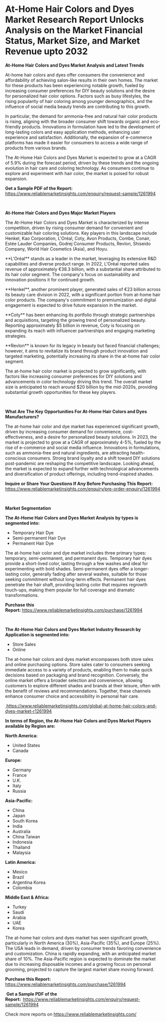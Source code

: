 <p><h1>At-Home Hair Colors and Dyes Market Research Report Unlocks Analysis on the Market Financial Status, Market Size, and Market Revenue upto 2032</h1></p><p><strong>At-Home Hair Colors and Dyes Market Analysis and Latest Trends</strong></p>
<p><p>At-home hair colors and dyes offer consumers the convenience and affordability of achieving salon-like results in their own homes. The market for these products has been experiencing notable growth, fueled by increasing consumer preferences for DIY beauty solutions and the desire for personalized hair color options. Factors such as busy lifestyles, the rising popularity of hair coloring among younger demographics, and the influence of social media beauty trends are contributing to this growth.</p><p>In particular, the demand for ammonia-free and natural hair color products is rising, aligning with the broader consumer shift towards organic and eco-friendly products. Innovations in formulation have led to the development of long-lasting colors and easy application methods, enhancing user experience and satisfaction. Additionally, the expansion of e-commerce platforms has made it easier for consumers to access a wide range of products from various brands.</p><p>The At-Home Hair Colors and Dyes Market is expected to grow at a CAGR of 5.9% during the forecast period, driven by these trends and the ongoing evolution in hair care and coloring technology. As consumers continue to explore and experiment with hair color, the market is poised for robust expansion.</p></p>
<p><strong>Get a Sample PDF of the Report:&nbsp;</strong> <a href="https://www.reliablemarketinsights.com/enquiry/request-sample/1261994?utm_campaign=2802&utm_medium=2&utm_source=Github&utm_content=ia&utm_term=05042025&utm_id=at-home-hair-colors-and-dyes">https://www.reliablemarketinsights.com/enquiry/request-sample/1261994</a></p>
<p>&nbsp;</p>
<p><strong>At-Home Hair Colors and Dyes Major Market Players</strong></p>
<p><p>The At-Home Hair Colors and Dyes Market is characterized by intense competition, driven by rising consumer demand for convenient and customizable hair coloring solutions. Key players in this landscape include Henkel, Kao Corporation, L'Oréal, Coty, Avon Products, Combe, Conair, Estée Lauder Companies, Godrej Consumer Products, Revlon, Shiseido Company, World Hair Cosmetics (Asia), and Hoyu.</p><p>**L'Oréal** stands as a leader in the market, leveraging its extensive R&D capabilities and diverse product range. In 2022, L'Oréal reported sales revenue of approximately €38.3 billion, with a substantial share attributed to its hair color segment. The company's focus on sustainability and innovation positions it for continued growth.</p><p>**Henkel**, another prominent player, generated sales of €23 billion across its beauty care division in 2022, with a significant portion from at-home hair color products. The company's commitment to premiumization and digital engagement is expected to drive future expansion in the market.</p><p>**Coty** has been enhancing its portfolio through strategic partnerships and acquisitions, targeting the growing trend of personalized beauty. Reporting approximately $5 billion in revenue, Coty is focusing on expanding its reach with influencer partnerships and engaging marketing strategies.</p><p>**Revlon** is known for its legacy in beauty but faced financial challenges; however, it aims to revitalize its brand through product innovation and targeted marketing, potentially increasing its share in the at-home hair color segment.</p><p>The at-home hair color market is projected to grow significantly, with factors like increasing consumer preferences for DIY solutions and advancements in color technology driving this trend. The overall market size is anticipated to reach around $20 billion by the mid-2020s, providing substantial growth opportunities for these key players.</p></p>
<p>&nbsp;</p>
<p><strong>What Are The Key Opportunities For At-Home Hair Colors and Dyes Manufacturers?</strong></p>
<p><p>The at-home hair color and dye market has experienced significant growth, driven by increasing consumer demand for convenience, cost-effectiveness, and a desire for personalized beauty solutions. In 2023, the market is projected to grow at a CAGR of approximately 4-5%, fueled by the rise of e-commerce and social media influence. Innovations in formulations, such as ammonia-free and natural ingredients, are attracting health-conscious consumers. Strong brand loyalty and a shift toward DIY solutions post-pandemic are reshaping the competitive landscape. Looking ahead, the market is expected to expand further with technological advancements and diversification of product offerings, including trend-inspired shades.</p></p>
<p><strong>Inquire or Share Your Questions If Any Before Purchasing This Report:</strong> <a href="https://www.reliablemarketinsights.com/enquiry/pre-order-enquiry/1261994?utm_campaign=2802&utm_medium=2&utm_source=Github&utm_content=ia&utm_term=05042025&utm_id=at-home-hair-colors-and-dyes">https://www.reliablemarketinsights.com/enquiry/pre-order-enquiry/1261994</a></p>
<p>&nbsp;</p>
<p><strong>Market Segmentation</strong></p>
<p><strong>The At-Home Hair Colors and Dyes Market Analysis by types is segmented into:</strong></p>
<p><ul><li>Temporary Hair Dye</li><li>Semi-permanent Hair Dye</li><li>Permanent Hair Dye</li></ul></p>
<p><p>The at-home hair color and dye market includes three primary types: temporary, semi-permanent, and permanent dyes. Temporary hair dyes provide a short-lived color, lasting through a few washes and ideal for experimenting with bold shades. Semi-permanent dyes offer a longer-lasting color, generally fading after several washes, suitable for those seeking commitment without long-term effects. Permanent hair dyes penetrate the hair shaft, providing lasting color that requires regrowth touch-ups, making them popular for full coverage and dramatic transformations.</p></p>
<p><strong>Purchase this Report:&nbsp;</strong><a href="https://www.reliablemarketinsights.com/purchase/1261994?utm_campaign=2802&utm_medium=2&utm_source=Github&utm_content=ia&utm_term=05042025&utm_id=at-home-hair-colors-and-dyes">https://www.reliablemarketinsights.com/purchase/1261994</a></p>
<p>&nbsp;</p>
<p><strong>The At-Home Hair Colors and Dyes Market Industry Research by Application is segmented into:</strong></p>
<p><ul><li>Store Sales</li><li>Online</li></ul></p>
<p><p>The at-home hair colors and dyes market encompasses both store sales and online purchasing options. Store sales cater to consumers seeking immediate access to a variety of products, enabling them to make quick decisions based on packaging and brand recognition. Conversely, the online market offers a broader selection and convenience, allowing customers to explore different shades and brands at their leisure, often with the benefit of reviews and recommendations. Together, these channels enhance consumer choice and accessibility in personal hair care.</p></p>
<p><a href="https://www.reliablemarketinsights.com/global-at-home-hair-colors-and-dyes-market-r1261994?utm_campaign=2802&utm_medium=2&utm_source=Github&utm_content=ia&utm_term=05042025&utm_id=at-home-hair-colors-and-dyes">&nbsp;https://www.reliablemarketinsights.com/global-at-home-hair-colors-and-dyes-market-r1261994</a></p>
<p><strong>In terms of Region, the At-Home Hair Colors and Dyes Market Players available by Region are:</strong></p>
<p>
    <p> <strong> North America: </strong>
        <ul>
            <li>United States</li>
            <li>Canada</li>
        </ul>
        </p> 
    <p> <strong> Europe: </strong>
        <ul>
            <li>Germany</li>
            <li>France</li>
            <li>U.K.</li>
            <li>Italy</li>
            <li>Russia</li>
        </ul>
        </p> 
    <p> <strong> Asia-Pacific: </strong>
        <ul>
            <li>China</li>
            <li>Japan</li>
            <li>South Korea</li>
            <li>India</li>
            <li>Australia</li>
            <li>China Taiwan</li>
            <li>Indonesia</li>
            <li>Thailand</li>
            <li>Malaysia</li>
        </ul>
        </p> 
    <p> <strong> Latin America: </strong>
        <ul>
            <li>Mexico</li>
            <li>Brazil</li>
            <li>Argentina Korea</li>
            <li>Colombia</li>
        </ul>
        </p> 
    <p> <strong> Middle East & Africa: </strong>
        <ul>
            <li>Turkey</li>
            <li>Saudi</li>
            <li>Arabia</li>
            <li>UAE</li>
            <li>Korea</li>
        </ul>
    </p>
    </p>
<p><p>The at-home hair colors and dyes market has seen significant growth, particularly in North America (30%), Asia-Pacific (35%), and Europe (25%). The USA leads in demand, driven by consumer trends favoring convenience and customization. China is rapidly expanding, with an anticipated market share of 10%. The Asia-Pacific region is expected to dominate the market due to increasing disposable incomes and a growing focus on personal grooming, projected to capture the largest market share moving forward.</p></p>
<p><strong>Purchase this Report: </strong><a href="https://www.reliablemarketinsights.com/purchase/1261994?utm_campaign=2802&utm_medium=2&utm_source=Github&utm_content=ia&utm_term=05042025&utm_id=at-home-hair-colors-and-dyes">https://www.reliablemarketinsights.com/purchase/1261994</a></p>
<p>&nbsp;<strong>Get a Sample PDF of the Report:&nbsp;&nbsp;</strong><a href="https://www.reliablemarketinsights.com/enquiry/request-sample/1261994?utm_campaign=2802&utm_medium=2&utm_source=Github&utm_content=ia&utm_term=05042025&utm_id=at-home-hair-colors-and-dyes">https://www.reliablemarketinsights.com/enquiry/request-sample/1261994</a></p>
<p><strong></strong></p>
<p>Check more reports on <a href="https://www.reliablemarketinsights.com/?utm_campaign=2802&utm_medium=2&utm_source=Github&utm_content=ia&utm_term=05042025&utm_id=at-home-hair-colors-and-dyes">https://www.reliablemarketinsights.com/</a></p>